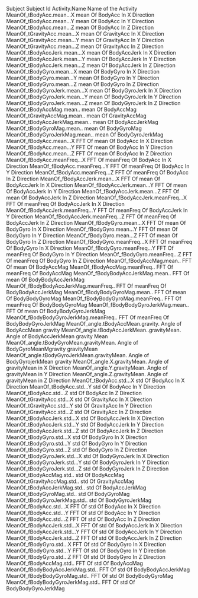 Subject				Subject Id
Activity.Name			Name of the Activity 
MeanOf_tBodyAcc.mean...X	mean Of BodyAcc In X Direction 
MeanOf_tBodyAcc.mean...Y	mean Of BodyAcc In Y Direction 
MeanOf_tBodyAcc.mean...Z	mean Of BodyAcc In Z Direction 
MeanOf_tGravityAcc.mean...X	mean Of GravityAcc In X Direction 
MeanOf_tGravityAcc.mean...Y	mean Of GravityAcc In Y Direction 
MeanOf_tGravityAcc.mean...Z	mean Of GravityAcc In Z Direction 
MeanOf_tBodyAccJerk.mean...X	mean Of BodyAccJerk In X Direction 
MeanOf_tBodyAccJerk.mean...Y	mean Of BodyAccJerk In Y Direction 
MeanOf_tBodyAccJerk.mean...Z	mean Of BodyAccJerk In Z Direction 
MeanOf_tBodyGyro.mean...X	mean Of BodyGyro In X Direction 
MeanOf_tBodyGyro.mean...Y	mean Of BodyGyro In Y Direction 
MeanOf_tBodyGyro.mean...Z	mean Of BodyGyro In Z Direction 
MeanOf_tBodyGyroJerk.mean...X	mean Of BodyGyroJerk In X Direction 
MeanOf_tBodyGyroJerk.mean...Y	mean Of BodyGyroJerk In Y Direction 
MeanOf_tBodyGyroJerk.mean...Z	mean Of BodyGyroJerk In Z Direction 
MeanOf_tBodyAccMag.mean..	mean Of BodyAccMag
MeanOf_tGravityAccMag.mean..	mean Of GravityAccMag
MeanOf_tBodyAccJerkMag.mean..	mean Of BodyAccJerkMag
MeanOf_tBodyGyroMag.mean..	mean Of BodyGyroMag
MeanOf_tBodyGyroJerkMag.mean..	mean Of BodyGyroJerkMag
MeanOf_fBodyAcc.mean...X	FFT Of mean Of BodyAcc In X Direction 
MeanOf_fBodyAcc.mean...Y	FFT Of mean Of BodyAcc In Y Direction 
MeanOf_fBodyAcc.mean...Z	FFT Of mean Of BodyAcc In Z Direction 
MeanOf_fBodyAcc.meanFreq...X	FFT Of meanFreq Of BodyAcc In X Direction 
MeanOf_fBodyAcc.meanFreq...Y	FFT Of meanFreq Of BodyAcc In Y Direction 
MeanOf_fBodyAcc.meanFreq...Z	FFT Of meanFreq Of BodyAcc In Z Direction 
MeanOf_fBodyAccJerk.mean...X	FFT Of mean Of BodyAccJerk In X Direction 
MeanOf_fBodyAccJerk.mean...Y	FFT Of mean Of BodyAccJerk In Y Direction 
MeanOf_fBodyAccJerk.mean...Z	FFT Of mean Of BodyAccJerk In Z Direction 
MeanOf_fBodyAccJerk.meanFreq...X	FFT Of meanFreq Of BodyAccJerk In X Direction 
MeanOf_fBodyAccJerk.meanFreq...Y	FFT Of meanFreq Of BodyAccJerk In Y Direction 
MeanOf_fBodyAccJerk.meanFreq...Z	FFT Of meanFreq Of BodyAccJerk In Z Direction 
MeanOf_fBodyGyro.mean...X	FFT Of mean Of BodyGyro In X Direction 
MeanOf_fBodyGyro.mean...Y	FFT Of mean Of BodyGyro In Y Direction 
MeanOf_fBodyGyro.mean...Z	FFT Of mean Of BodyGyro In Z Direction 
MeanOf_fBodyGyro.meanFreq...X	FFT Of meanFreq Of BodyGyro In X Direction 
MeanOf_fBodyGyro.meanFreq...Y	FFT Of meanFreq Of BodyGyro In Y Direction 
MeanOf_fBodyGyro.meanFreq...Z	FFT Of meanFreq Of BodyGyro In Z Direction 
MeanOf_fBodyAccMag.mean..	FFT Of mean Of BodyAccMag
MeanOf_fBodyAccMag.meanFreq..	FFT Of meanFreq Of BodyAccMag
MeanOf_fBodyBodyAccJerkMag.mean..	FFT Of mean Of BodyBodyAccJerkMag
MeanOf_fBodyBodyAccJerkMag.meanFreq..	FFT Of meanFreq Of BodyBodyAccJerkMag
MeanOf_fBodyBodyGyroMag.mean..	FFT Of mean Of BodyBodyGyroMag
MeanOf_fBodyBodyGyroMag.meanFreq..	FFT Of meanFreq Of BodyBodyGyroMag
MeanOf_fBodyBodyGyroJerkMag.mean..	FFT Of mean Of BodyBodyGyroJerkMag
MeanOf_fBodyBodyGyroJerkMag.meanFreq..	FFT Of meanFreq Of BodyBodyGyroJerkMag
MeanOf_angle.tBodyAccMean.gravity.	Angle of BodyAccMean gravity
MeanOf_angle.tBodyAccJerkMean..gravityMean.	Angle of BodyAccJerkMean gravity Mean
MeanOf_angle.tBodyGyroMean.gravityMean.	Angle of BodyGyroMeanMgravity gravityMean
MeanOf_angle.tBodyGyroJerkMean.gravityMean.	Angle of BodyGyrojerkMean gravity
MeanOf_angle.X.gravityMean.	Angle of gravityMean in X Direction
MeanOf_angle.Y.gravityMean.	Angle of gravityMean in Y Direction
MeanOf_angle.Z.gravityMean.	Angle of gravityMean in Z Direction
MeanOf_tBodyAcc.std...X	std Of BodyAcc In X Direction 
MeanOf_tBodyAcc.std...Y	std Of BodyAcc In Y Direction 
MeanOf_tBodyAcc.std...Z	std Of BodyAcc In Z Direction 
MeanOf_tGravityAcc.std...X	std Of GravityAcc In X Direction 
MeanOf_tGravityAcc.std...Y	std Of GravityAcc In Y Direction 
MeanOf_tGravityAcc.std...Z	std Of GravityAcc In Z Direction 
MeanOf_tBodyAccJerk.std...X	std Of BodyAccJerk In X Direction 
MeanOf_tBodyAccJerk.std...Y	std Of BodyAccJerk In Y Direction 
MeanOf_tBodyAccJerk.std...Z	std Of BodyAccJerk In Z Direction 
MeanOf_tBodyGyro.std...X	std Of BodyGyro In X Direction 
MeanOf_tBodyGyro.std...Y	std Of BodyGyro In Y Direction 
MeanOf_tBodyGyro.std...Z	std Of BodyGyro In Z Direction 
MeanOf_tBodyGyroJerk.std...X	std Of BodyGyroJerk In X Direction 
MeanOf_tBodyGyroJerk.std...Y	std Of BodyGyroJerk In Y Direction 
MeanOf_tBodyGyroJerk.std...Z	std Of BodyGyroJerk In Z Direction 
MeanOf_tBodyAccMag.std..	std Of BodyAccMag
MeanOf_tGravityAccMag.std..	std Of GravityAccMag
MeanOf_tBodyAccJerkMag.std..	std Of BodyAccJerkMag
MeanOf_tBodyGyroMag.std..	std Of BodyGyroMag
MeanOf_tBodyGyroJerkMag.std..	std Of BodyGyroJerkMag
MeanOf_fBodyAcc.std...X	FFT Of std Of BodyAcc In X Direction 
MeanOf_fBodyAcc.std...Y	FFT Of std Of BodyAcc In Y Direction 
MeanOf_fBodyAcc.std...Z	FFT Of std Of BodyAcc In Z Direction 
MeanOf_fBodyAccJerk.std...X	FFT Of std Of BodyAccJerk In X Direction 
MeanOf_fBodyAccJerk.std...Y	FFT Of std Of BodyAccJerk In Y Direction 
MeanOf_fBodyAccJerk.std...Z	FFT Of std Of BodyAccJerk In Z Direction 
MeanOf_fBodyGyro.std...X	FFT Of std Of BodyGyro In X Direction 
MeanOf_fBodyGyro.std...Y	FFT Of std Of BodyGyro In Y Direction 
MeanOf_fBodyGyro.std...Z	FFT Of std Of BodyGyro In Z Direction 
MeanOf_fBodyAccMag.std..	FFT Of std Of BodyAccMag
MeanOf_fBodyBodyAccJerkMag.std..	FFT Of std Of BodyBodyAccJerkMag
MeanOf_fBodyBodyGyroMag.std..	FFT Of std Of BodyBodyGyroMag
MeanOf_fBodyBodyGyroJerkMag.std..	FFT Of std Of BodyBodyGyroJerkMag
